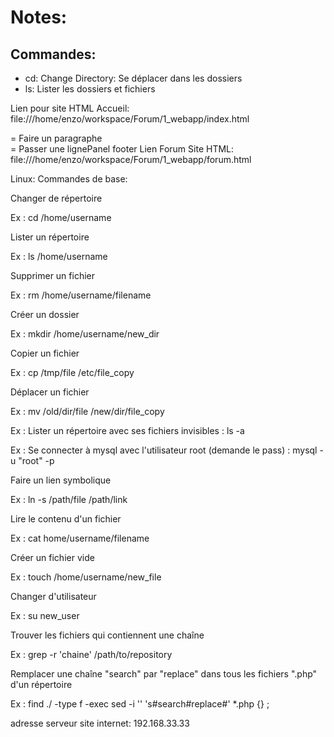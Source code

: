 # Notes:

## Commandes:

* cd: Change Directory: Se déplacer dans les dossiers
* ls: Lister les dossiers et fichiers

Lien pour site HTML Accueil: file:///home/enzo/workspace/Forum/1_webapp/index.html
<p> = Faire un paragraphe
<br /> = Passer une lignePanel footer
Lien Forum Site HTML: file:///home/enzo/workspace/Forum/1_webapp/forum.html

Linux: Commandes de base:

Changer de répertoire

Ex : cd /home/username

Lister un répertoire

Ex : ls /home/username

Supprimer un fichier

Ex : rm /home/username/filename

Créer un dossier

Ex : mkdir /home/username/new_dir

Copier un fichier

Ex : cp /tmp/file /etc/file_copy

Déplacer un fichier

Ex : mv /old/dir/file /new/dir/file_copy

Ex : Lister un répertoire avec ses fichiers invisibles : ls -a

Ex : Se connecter à mysql avec l'utilisateur root (demande le pass) : mysql -u "root" -p


Faire un lien symbolique

Ex : ln -s /path/file /path/link

Lire le contenu d'un fichier

Ex : cat home/username/filename

Créer un fichier vide

Ex : touch /home/username/new_file

Changer d'utilisateur

Ex : su new_user

Trouver les fichiers qui contiennent une chaîne

Ex : grep -r 'chaine' /path/to/repository

Remplacer une chaîne "search" par "replace" dans tous les fichiers ".php" d'un répertoire

Ex : find ./ -type f -exec sed -i '' 's#search#replace#' *.php {} \;

adresse serveur site internet: 192.168.33.33
